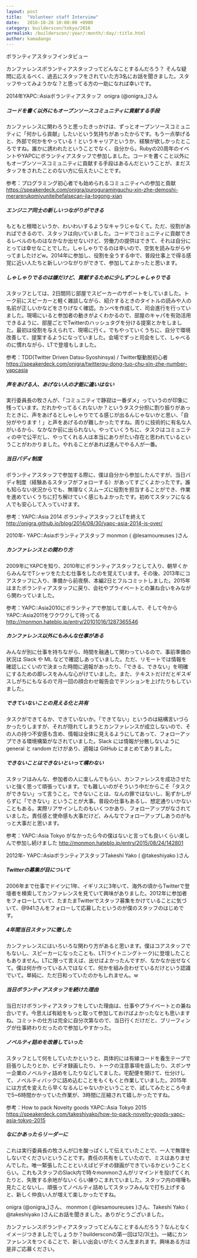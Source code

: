 ```yaml
---
layout: post
title:  "Volunteer staff Interview"
date:   2016-10-28 10:00:00 +0900
category: builderscon/tokyo/2016
permalink: /builderscon/:year/:month/:day/:title.html
author: kamadango
---
```


ボランティアスタッフインタビュー

カンファレンスボランティアスタッフってどんなことするんだろう？
そんな疑問に応えるべく、過去にスタッフをされていた方3名にお話を聞きました。スタッフやってみようかな？と思ってる方の一助になれば幸いです。

2014年YAPC::Asiaボランティアスタッフ  onigra (@onigra_)さん

##### コードを書く以外にもオープンソースコミュニティに貢献する手段

カンファレンスに関わろうと思ったきっかけは、ずっとオープンソースコミュニティに「何かしら貢献」したいという気持ちがあったからです。もう一点挙げると、外部で何かをやっている！というキャリアというか、経験が欲しかったところですね。誰かに誘われたということでなく、自分から。Rubyの20周年のイベントやYAPCにボランティアスタッフで参加しました。コードを書くこと以外にもオープンソースコミュニティに貢献する手段はあるんだということが、まだスタッフをされたことのない方に伝えたいことです。

参考：プログラミング初心者でも始められるコミュニティへの参加と貢献 
https://speakerdeck.com/onigra/puroguraminguchu-xin-zhe-demoshi-merarerukomiyuniteihefalsecan-jia-togong-xian

##### エンジニア同士の新しいつながりができる 

もともと根暗というか、わいわいするようなキャラじゃなくて。ただ、役割があればできるので、スタッフは向いていました。コードでコミュニティに貢献できるレベルのものはなかなか出せないけど、労働力の提供はできて、それは自分にとっては幸せなことでした。しゃしゃりでるのは辛いので、空気を読みながらやってましたけどw。2014年に参加し、役割を全うする中で、普段仕事上で得る感覚に近い人たちと新しいつながりができて、参加してよかったと思います。






##### しゃしゃりでるのは嫌だけど、貢献するために少しずつしゃしゃりでる

スタッフとしては、2日間同じ部屋でスピーカーのサポートをしていました。トーク前にスピーカーと軽く雑談しながら、紹介するときのタイトルの読みや人の名前が正しいかなどをさりげなく確認。カンペを作成して、司会進行を行っていました。現場にいると参加者の動きがよくわかるので、部屋のキャパを有効活用できるように、部屋ごとでTwitterのハッシュタグを分ける提案とかをしました。最初は役割を与えられて、現場に行く。でもやっていくうちに、自分で環境改善して、提案するようになっていました。会場でずっと司会をして、しゃべるのに慣れながら、LTで登壇もしました。

参考：TDD(Twitter Driven Datsu-Syoshinsya) / Twitter駆動脱初心者
https://speakerdeck.com/onigra/twitterqu-dong-tuo-chu-xin-zhe-number-yapcasia














##### 声をあげる人、あげない人の才能に違いはない

実行委員長の牧さんが、「コミュニティで静寂は一番ダメ」っていうのが印象に残っています。だれかやってるくれないか？というタスク分担に割り振りがあったときに、声をあげるとしゃしゃりでてる感じが出るんじゃないかと思い、「自分がやります！」と声をあげるのが難しかったですね。周りに技術的に有名な人がいるから、なかなか前に出られない。やっていくうちに、タスクはコミュニティの中で公平だし、やってくれる人は本当にありがたい存在と思われているということがわかりました。やれることがあれば進んでやる人が一番。









##### 当日バディ制度

ボランティアスタッフで参加する際に、僕は自分から参加したんですが、当日バディ制度（経験あるスタッフがフォローする）があってすごくよかったです。誰も知らない状況からでも、無理なくスムーズに役割を担当することができ、作業を進めていくうちに打ち解けていく感じもよかったです。初めてスタッフになる人でも安心して入っていけます。

参考：YAPC::Asia 2014 ボランティアスタッフとLTを終えて
http://onigra.github.io/blog/2014/08/30/yapc-asia-2014-is-over/








2010年- YAPC::Asiaボランティアスタッフ monmon ( @lesamoureuses )さん

##### カンファレンスとの関わり方

2009年にYAPCを知り、2010年にボランティアスタッフとして入り、朝早くからみんなでTシャツをたたむ仕事をしたのを覚えています。その後、2013年にコアスタッフに入り、準備から前夜祭、本編2日とフルコミットしました。2015年はまたボランティアスタッフに戻り、会社やプライベートとの兼ね合いをみながら関わっていました。

参考：YAPC::Asia2010にボランティアで参加して楽しんで、そして今からYAPC::Asia2011をワクワクして待ってる
http://monmon.hateblo.jp/entry/20101016/1287365546





##### カンファレンス以外にもみんな仕事がある

みんなが別に仕事を持ちながら、時間を融通して関わっているので、事前準備の状況は Slack や ML などで確認しあっていました。ただ、リモートでは情報を確認しにくいので決まった時間に週報があったり、「できる、できない」を明確にするための即レスをみんな心がけていました。また、テキストだけだとギスギスしがちにもなるので月一回の顔合わせ報告会でテンションを上げたりもしていました。










##### できていないことの見える化と共有

タスクができてるか、できていないか。「できてない」というのは結構言いづらかったりしますが、それが隠れてしまうとカンファレンスが成立しないので、その人の持つ不安感も含め、情報は全体に見えるようにしてあって、フォローアップできる環境構築がなされていました。Slack には情報が分散しないように general と random だけがあり、週報は GitHub にまとめてありました。











##### できないことはできないといって構わない

スタッフはみんな、参加者の人に楽しんでもらい、カンファレンスを成功させたいと強く思って頑張っています。でも難しいのがそういう中だからこそ「タスクができない」って言うこと。できないことは、なんの罪ではないし、恥ずかしがらずに「できない」ということが大事。普段の仕事もあるし、想定通りいかないこともある。実際リアサインしたのもいくつかあり、フォローアップがなされていました。責任感と使命感も大事だけど、みんなでフォローアップしあうのがもっと大事だと思います。

参考：YAPC::Asia Tokyo がなかったら今の僕はないと言っても良いくらい楽しんで参加し続けました
http://monmon.hateblo.jp/entry/2015/08/24/142801





2012年- YAPC::AsiaボランティアスタッフTakeshi Yako ( @takeshiyako )さん
#####  Twitterの募集が目について

2006年まで仕事でドイツに1年、イギリスに3年いて、海外の頃からTwitterで登壇者を検索してカンファレンスを見ていて興味がありました。2012年に参加者をフォローしていて、たまたまTwitterでスタッフ募集をかけていることに気づいて、@941さんをフォローして応募したというのが僕のスタッフのはじめです。










#####  4年間当日スタッフに徹した

カンファレンスにはいろいろな関わり方があると思います。僕はコアスタッフでもないし、スピーカーになったことも、LT(ライトニングトーク)に登壇したこともありません。LTに限って言えば、出せばよかったんですが、なかなか出せなくて。僕は何か作っている人ではなくて、何かを組み合わせているだけという認識でいて。単純に、ただ日和っていたのかもしれません。w











##### 当日ボランティアスタッフを続けた理由
当日だけボランティアスタッフをしていた理由は、仕事やプライベートとの兼ね合いです。今思えば有給をもっと取って参加しておけばよかったなとも思いますね。コミットの仕方は完全に自分次第なので、当日行くだけだと、ブリーフィングが仕事終わりだったので参加しやすかった。












##### ノベルティ詰めを改善していった
スタッフとして何をしていたかというと、具体的には有線コードを養生テープで目張りしたりとか、ビデオ録画したり、トークの注意事項を話したり、スポンサー企業のノベルティ詰めをしたりなどしてました。宅配便を開けて、仕分けして、ノベルティバックに詰め込むことをもくもくと作業していました。2015年には方式を変えたら早くなるんじゃないかということで、試してみたところ今まで5~6時間かかっていた作業が、3時間に圧縮されて嬉しかったですね。

参考：How to pack Novelty goods YAPC::Asia Tokyo 2015
https://speakerdeck.com/takeshiyako/how-to-pack-novelty-goods-yapc-asia-tokyo-2015






##### なにかあったらリーダーに

これは実行委員長の牧さんが口を酸っぱくして伝えていたことで、一人で無理をしないでくださいということです。責任の共有をしていたので、ミスはありませんでした。唯一緊張したことといえばビデオの録画ができているかということくらい。これもスタッフのSlack内で時々monmonさんがリマインドを投げてくれたりと、失敗する余地がないくらい練りこまれていました。スタッフ内の喧嘩も見たことないし、頑張ってノベルティ詰めしてスタッフみんなで打ち上げすると、新しく仲良い人が増えて楽しかったですね。

onigra (@onigra_)さん、 monmon ( @lesamoureuses )さん、Takeshi Yako ( @takeshiyako )さんにお話を聞きました。ありがとうございました。

カンファレンスボランティアスタッフってどんなことするんだろう？なんとなくイメージつきましたでしょうか？buildersconの第一回は12/3(土)。一緒にカンファレンスをつくることで、新しい出会いがたくさん生まれます。興味ある方は是非ご応募ください。

